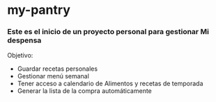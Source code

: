 # my-pantry
### Este es el inicio de un proyecto personal para gestionar Mi despensa

Objetivo:
- Guardar recetas personales
- Gestionar menú semanal
- Tener acceso a calendario de Alimentos y recetas de temporada
- Generar la lista de la compra automáticamente
